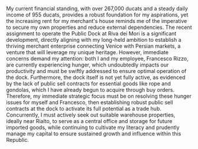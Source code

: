 My current financial standing, with over 267,000 ducats and a steady daily income of 955 ducats, provides a robust foundation for my aspirations, yet the increasing rent for my merchant's house reminds me of the imperative to secure my own properties and reduce external dependencies. The recent assignment to operate the Public Dock at Riva dei Mori is a significant development, directly aligning with my long-held ambition to establish a thriving merchant enterprise connecting Venice with Persian markets, a venture that will leverage my unique heritage. However, immediate concerns demand my attention: both I and my employee, Francesco Rizzo, are currently experiencing hunger, which undoubtedly impacts our productivity and must be swiftly addressed to ensure optimal operation of the dock. Furthermore, the dock itself is not yet fully active, as evidenced by the lack of public sell contracts for essential goods like rope and gondolas, which I have already begun to acquire through buy orders. Therefore, my immediate strategic focus must be on resolving these hunger issues for myself and Francesco, then establishing robust public sell contracts at the dock to activate its full potential as a trade hub. Concurrently, I must actively seek out suitable warehouse properties, ideally near Rialto, to serve as a central office and storage for future imported goods, while continuing to cultivate my literacy and prudently manage my capital to ensure sustained growth and influence within this Republic.
